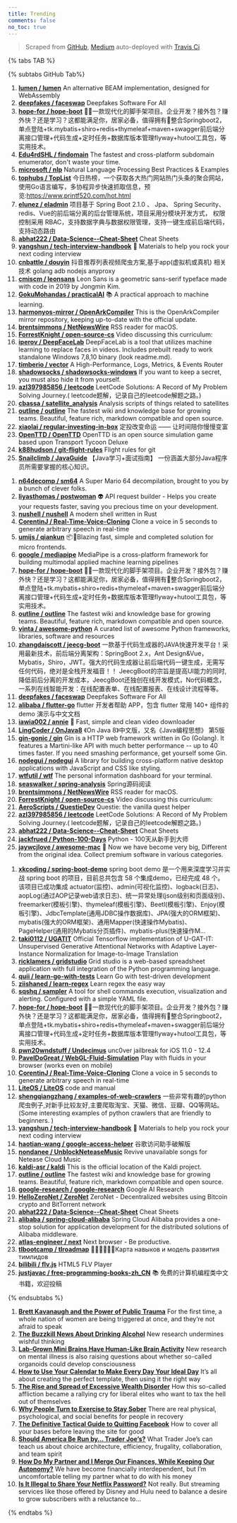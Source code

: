 ```yaml
---
title: Trending
comments: false
no_toc: true
---
```


> Scraped from [GitHub](https://github.com/trending), [Medium](https://medium.com/topic/popular)
auto-deployed with [Travis Ci](https://travis-ci.org/)

{% tabs TAB %}
<!-- tab GitHub -->
{% subtabs GitHub Tab%}
<!-- tab Daily -->
1. [**lumen / lumen**](https://github.com/lumen/lumen)
An alternative BEAM implementation, designed for WebAssembly
2. [**deepfakes / faceswap**](https://github.com/deepfakes/faceswap)
Deepfakes Software For All
3. [**hope-for / hope-boot**](https://github.com/hope-for/hope-boot)
🌱🚀一款现代化的脚手架项目。企业开发？接外包？赚外快？还是学习？这都能满足你，居家必备，值得拥有🍻整合Springboot2，单点登陆+tk.mybatis+shiro+redis+thymeleaf+maven+swagger前后端分离接口管理+代码生成+定时任务+数据库版本管理flyway+hutool工具包，等实用技术。
4. [**Edu4rdSHL / findomain**](https://github.com/Edu4rdSHL/findomain)
The fastest and cross-platform subdomain enumerator, don't waste your time.
5. [**microsoft / nlp**](https://github.com/microsoft/nlp)
Natural Language Processing Best Practices & Examples
6. [**tophubs / TopList**](https://github.com/tophubs/TopList)
今日热榜，一个获取各大热门网站热门头条的聚合网站，使用Go语言编写，多协程异步快速抓取信息，预览:https://www.printf520.com/hot.html
7. [**elunez / eladmin**](https://github.com/elunez/eladmin)
项目基于 Spring Boot 2.1.0 、 Jpa、 Spring Security、redis、Vue的前后端分离的后台管理系统，项目采用分模块开发方式， 权限控制采用 RBAC，支持数据字典与数据权限管理，支持一键生成前后端代码，支持动态路由
8. [**abhat222 / Data-Science--Cheat-Sheet**](https://github.com/abhat222/Data-Science--Cheat-Sheet)
Cheat Sheets
9. [**yangshun / tech-interview-handbook**](https://github.com/yangshun/tech-interview-handbook)
💯 Materials to help you rock your next coding interview
10. [**cnbattle / douyin**](https://github.com/cnbattle/douyin)
抖音推荐列表视频爬虫方案,基于app(虚拟机或真机) 相关技术 golang adb nodejs anyproxy
11. [**cmiscm / leonsans**](https://github.com/cmiscm/leonsans)
Leon Sans is a geometric sans-serif typeface made with code in 2019 by Jongmin Kim.
12. [**GokuMohandas / practicalAI**](https://github.com/GokuMohandas/practicalAI)
📚 A practical approach to machine learning.
13. [**harmonyos-mirror / OpenArkCompiler**](https://github.com/harmonyos-mirror/OpenArkCompiler)
This is the OpenArkCompiler mirror repository, keeping up-to-date with the official update.
14. [**brentsimmons / NetNewsWire**](https://github.com/brentsimmons/NetNewsWire)
RSS reader for macOS.
15. [**ForrestKnight / open-source-cs**](https://github.com/ForrestKnight/open-source-cs)
Video discussing this curriculum:
16. [**iperov / DeepFaceLab**](https://github.com/iperov/DeepFaceLab)
DeepFaceLab is a tool that utilizes machine learning to replace faces in videos. Includes prebuilt ready to work standalone Windows 7,8,10 binary (look readme.md).
17. [**timberio / vector**](https://github.com/timberio/vector)
A High-Performance, Logs, Metrics, & Events Router
18. [**shadowsocks / shadowsocks-windows**](https://github.com/shadowsocks/shadowsocks-windows)
If you want to keep a secret, you must also hide it from yourself.
19. [**azl397985856 / leetcode**](https://github.com/azl397985856/leetcode)
LeetCode Solutions: A Record of My Problem Solving Journey.( leetcode题解，记录自己的leetcode解题之路。)
20. [**cbassa / satellite_analysis**](https://github.com/cbassa/satellite_analysis)
Analysis scripts of things related to satellites
21. [**outline / outline**](https://github.com/outline/outline)
The fastest wiki and knowledge base for growing teams. Beautiful, feature rich, markdown compatible and open source.
22. [**xiaolai / regular-investing-in-box**](https://github.com/xiaolai/regular-investing-in-box)
定投改变命运 —— 让时间陪你慢慢变富
23. [**OpenTTD / OpenTTD**](https://github.com/OpenTTD/OpenTTD)
OpenTTD is an open source simulation game based upon Transport Tycoon Deluxe
24. [**k88hudson / git-flight-rules**](https://github.com/k88hudson/git-flight-rules)
Flight rules for git
25. [**Snailclimb / JavaGuide**](https://github.com/Snailclimb/JavaGuide)
【Java学习+面试指南】 一份涵盖大部分Java程序员所需要掌握的核心知识。
<!-- endtab -->
<!-- tab Weekly -->
1. [**n64decomp / sm64**](https://github.com/n64decomp/sm64)
A Super Mario 64 decompilation, brought to you by a bunch of clever folks.
2. [**liyasthomas / postwoman**](https://github.com/liyasthomas/postwoman)
👽 API request builder - Helps you create your requests faster, saving you precious time on your development.
3. [**nushell / nushell**](https://github.com/nushell/nushell)
A modern shell written in Rust
4. [**CorentinJ / Real-Time-Voice-Cloning**](https://github.com/CorentinJ/Real-Time-Voice-Cloning)
Clone a voice in 5 seconds to generate arbitrary speech in real-time
5. [**umijs / qiankun**](https://github.com/umijs/qiankun)
📦🚀Blazing fast, simple and completed solution for micro frontends.
6. [**google / mediapipe**](https://github.com/google/mediapipe)
MediaPipe is a cross-platform framework for building multimodal applied machine learning pipelines
7. [**hope-for / hope-boot**](https://github.com/hope-for/hope-boot)
🌱🚀一款现代化的脚手架项目。企业开发？接外包？赚外快？还是学习？这都能满足你，居家必备，值得拥有🍻整合Springboot2，单点登陆+tk.mybatis+shiro+redis+thymeleaf+maven+swagger前后端分离接口管理+代码生成+定时任务+数据库版本管理flyway+hutool工具包，等实用技术。
8. [**outline / outline**](https://github.com/outline/outline)
The fastest wiki and knowledge base for growing teams. Beautiful, feature rich, markdown compatible and open source.
9. [**vinta / awesome-python**](https://github.com/vinta/awesome-python)
A curated list of awesome Python frameworks, libraries, software and resources
10. [**zhangdaiscott / jeecg-boot**](https://github.com/zhangdaiscott/jeecg-boot)
一款基于代码生成器的JAVA快速开发平台！采用最新技术，前后端分离架构：SpringBoot 2.x，Ant Design&Vue，Mybatis，Shiro，JWT。强大的代码生成器让前后端代码一键生成，无需写任何代码，绝对是全栈开发福音！！ JeecgBoot的宗旨是提高UI能力的同时,降低前后分离的开发成本，JeecgBoot还独创在线开发模式，No代码概念，一系列在线智能开发：在线配置表单、在线配置报表、在线设计流程等等。
11. [**deepfakes / faceswap**](https://github.com/deepfakes/faceswap)
Deepfakes Software For All
12. [**alibaba / flutter-go**](https://github.com/alibaba/flutter-go)
flutter 开发者帮助 APP，包含 flutter 常用 140+ 组件的demo 演示与中文文档
13. [**iawia002 / annie**](https://github.com/iawia002/annie)
👾 Fast, simple and clean video downloader
14. [**LingCoder / OnJava8**](https://github.com/LingCoder/OnJava8)
《On Java 8》中文版，又名《Java编程思想》 第5版
15. [**gin-gonic / gin**](https://github.com/gin-gonic/gin)
Gin is a HTTP web framework written in Go (Golang). It features a Martini-like API with much better performance -- up to 40 times faster. If you need smashing performance, get yourself some Gin.
16. [**nodegui / nodegui**](https://github.com/nodegui/nodegui)
A library for building cross-platform native desktop applications with JavaScript and CSS like styling.
17. [**wtfutil / wtf**](https://github.com/wtfutil/wtf)
The personal information dashboard for your terminal.
18. [**seaswalker / spring-analysis**](https://github.com/seaswalker/spring-analysis)
Spring源码阅读
19. [**brentsimmons / NetNewsWire**](https://github.com/brentsimmons/NetNewsWire)
RSS reader for macOS.
20. [**ForrestKnight / open-source-cs**](https://github.com/ForrestKnight/open-source-cs)
Video discussing this curriculum:
21. [**AeroScripts / QuestieDev**](https://github.com/AeroScripts/QuestieDev)
Questie: the vanilla quest helper
22. [**azl397985856 / leetcode**](https://github.com/azl397985856/leetcode)
LeetCode Solutions: A Record of My Problem Solving Journey.( leetcode题解，记录自己的leetcode解题之路。)
23. [**abhat222 / Data-Science--Cheat-Sheet**](https://github.com/abhat222/Data-Science--Cheat-Sheet)
Cheat Sheets
24. [**jackfrued / Python-100-Days**](https://github.com/jackfrued/Python-100-Days)
Python - 100天从新手到大师
25. [**jaywcjlove / awesome-mac**](https://github.com/jaywcjlove/awesome-mac)
 Now we have become very big, Different from the original idea. Collect premium software in various categories.
<!-- endtab -->
<!-- tab Monthly -->
1. [**xkcoding / spring-boot-demo**](https://github.com/xkcoding/spring-boot-demo)
spring boot demo 是一个用来深度学习并实战 spring boot 的项目，目前总共包含 58 个集成demo，已经完成 48 个。 该项目已成功集成 actuator(监控)、admin(可视化监控)、logback(日志)、aopLog(通过AOP记录web请求日志)、统一异常处理(json级别和页面级别)、freemarker(模板引擎)、thymeleaf(模板引擎)、Beetl(模板引擎)、Enjoy(模板引擎)、JdbcTemplate(通用JDBC操作数据库)、JPA(强大的ORM框架)、mybatis(强大的ORM框架)、通用Mapper(快速操作Mybatis)、PageHelper(通用的Mybatis分页插件)、mybatis-plus(快速操作M…
2. [**taki0112 / UGATIT**](https://github.com/taki0112/UGATIT)
Official Tensorflow implementation of U-GAT-IT: Unsupervised Generative Attentional Networks with Adaptive Layer-Instance Normalization for Image-to-Image Translation
3. [**ricklamers / gridstudio**](https://github.com/ricklamers/gridstudio)
Grid studio is a web-based spreadsheet application with full integration of the Python programming language.
4. [**quii / learn-go-with-tests**](https://github.com/quii/learn-go-with-tests)
Learn Go with test-driven development
5. [**ziishaned / learn-regex**](https://github.com/ziishaned/learn-regex)
Learn regex the easy way
6. [**sqshq / sampler**](https://github.com/sqshq/sampler)
A tool for shell commands execution, visualization and alerting. Configured with a simple YAML file.
7. [**hope-for / hope-boot**](https://github.com/hope-for/hope-boot)
🌱🚀一款现代化的脚手架项目。企业开发？接外包？赚外快？还是学习？这都能满足你，居家必备，值得拥有🍻整合Springboot2，单点登陆+tk.mybatis+shiro+redis+thymeleaf+maven+swagger前后端分离接口管理+代码生成+定时任务+数据库版本管理flyway+hutool工具包，等实用技术。
8. [**pwn20wndstuff / Undecimus**](https://github.com/pwn20wndstuff/Undecimus)
unc0ver jailbreak for iOS 11.0 - 12.4
9. [**PavelDoGreat / WebGL-Fluid-Simulation**](https://github.com/PavelDoGreat/WebGL-Fluid-Simulation)
Play with fluids in your browser (works even on mobile)
10. [**CorentinJ / Real-Time-Voice-Cloning**](https://github.com/CorentinJ/Real-Time-Voice-Cloning)
Clone a voice in 5 seconds to generate arbitrary speech in real-time
11. [**LiteOS / LiteOS**](https://github.com/LiteOS/LiteOS)
code and manual
12. [**shengqiangzhang / examples-of-web-crawlers**](https://github.com/shengqiangzhang/examples-of-web-crawlers)
一些非常有趣的python爬虫例子,对新手比较友好,主要爬取淘宝、天猫、微信、豆瓣、QQ等网站。(Some interesting examples of python crawlers that are friendly to beginners. )
13. [**yangshun / tech-interview-handbook**](https://github.com/yangshun/tech-interview-handbook)
💯 Materials to help you rock your next coding interview
14. [**haotian-wang / google-access-helper**](https://github.com/haotian-wang/google-access-helper)
谷歌访问助手破解版
15. [**nondanee / UnblockNeteaseMusic**](https://github.com/nondanee/UnblockNeteaseMusic)
Revive unavailable songs for Netease Cloud Music
16. [**kaldi-asr / kaldi**](https://github.com/kaldi-asr/kaldi)
This is the official location of the Kaldi project.
17. [**outline / outline**](https://github.com/outline/outline)
The fastest wiki and knowledge base for growing teams. Beautiful, feature rich, markdown compatible and open source.
18. [**google-research / google-research**](https://github.com/google-research/google-research)
Google AI Research
19. [**HelloZeroNet / ZeroNet**](https://github.com/HelloZeroNet/ZeroNet)
ZeroNet - Decentralized websites using Bitcoin crypto and BitTorrent network
20. [**abhat222 / Data-Science--Cheat-Sheet**](https://github.com/abhat222/Data-Science--Cheat-Sheet)
Cheat Sheets
21. [**alibaba / spring-cloud-alibaba**](https://github.com/alibaba/spring-cloud-alibaba)
Spring Cloud Alibaba provides a one-stop solution for application development for the distributed solutions of Alibaba middleware.
22. [**atlas-engineer / next**](https://github.com/atlas-engineer/next)
Next browser - Be productive.
23. [**tlbootcamp / tlroadmap**](https://github.com/tlbootcamp/tlroadmap)
👩🏼‍💻👨🏻‍💻Карта навыков и модель развития тимлидов
24. [**bilibili / flv.js**](https://github.com/bilibili/flv.js)
HTML5 FLV Player
25. [**justjavac / free-programming-books-zh_CN**](https://github.com/justjavac/free-programming-books-zh_CN)
📚 免费的计算机编程类中文书籍，欢迎投稿
<!-- endtab -->
{% endsubtabs %}
<!-- endtab --><!-- tab Medium -->
1. [**Brett Kavanaugh and the Power of Public Trauma**](https://gen.medium.com/the-power-of-public-trauma-ecf72bd52bf3?source=topic_page---------------------------20)
For the first time, a whole nation of women are being triggered at once, and they’re not afraid to speak
2. [**The Buzzkill News About Drinking Alcohol**](https://elemental.medium.com/the-buzzkill-news-about-drinking-alcohol-fb0e837a68b?source=topic_page---------0------------------1)
New research undermines wishful thinking
3. [**Lab-Grown Mini Brains Have Human-Like Brain Activity**](https://onezero.medium.com/lab-grown-mini-brains-have-human-like-brain-activity-2b5eeac9e969?source=topic_page---------1------------------1)
New research on mental illness is also raising questions about whether so-called organoids could develop consciousness
4. [**How to Use Your Calendar to Make Every Day Your Ideal Day**](https://forge.medium.com/how-to-use-your-calendar-to-make-every-day-your-ideal-day-d51e2dcdfa57?source=topic_page---------2------------------1)
It’s all about creating the perfect template, then using it the right way
5. [**The Rise and Spread of Excessive Wealth Disorder**](https://gen.medium.com/the-rich-are-revolting-2cc54e158af3?source=topic_page---------4------------------1)
How this so-called affliction became a rallying cry for liberal elites who want to tax the hell out of themselves
6. [**Why People Turn to Exercise to Stay Sober**](https://elemental.medium.com/why-people-turn-to-exercise-to-stay-sober-fa7325f10796?source=topic_page---------5------------------1)
There are real physical, psychological, and social benefits for people in recovery
7. [**The Definitive Tactical Guide to Quitting Facebook**](https://onezero.medium.com/the-definitive-tactical-guide-to-quitting-facebook-e1b39c8c38ea?source=topic_page---------6------------------1)
How to cover all your bases before leaving the site for good
8. [**Should America Be Run by… Trader Joe’s?**](https://medium.com/s/freakonomicsradio/should-america-be-run-by-trader-joes-22e3e3f6190?source=topic_page---------7------------------1)
What Trader Joe’s can teach us about choice architecture, efficiency, frugality, collaboration, and team spirit
9. [**How Do My Partner and I Merge Our Finances, While Keeping Our Autonomy?**](https://forge.medium.com/how-do-my-partner-and-i-merge-our-finances-while-keeping-our-autonomy-622a5304616e?source=topic_page---------8------------------1)
We have become financially interdependent, but I’m uncomfortable telling my partner what to do with his money
10. [**Is It Illegal to Share Your Netflix Password?**](https://onezero.medium.com/is-it-illegal-to-share-your-netflix-password-be464f86693f?source=topic_page---------9------------------1)
Not really. But streaming services like those offered by Disney and Hulu need to balance a desire to grow subscribers with a reluctance to…
<!-- endtab -->
{% endtabs %}
